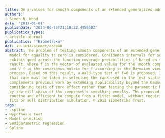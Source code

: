 ```yaml
---
title: On p-values for smooth components of an extended generalized additive model
authors:
- Simon N. Wood
date: '2013-01-01'
publishDate: '2024-06-05T21:10:22.445960Z'
publication_types:
- article-journal
publication: '*Biometrika*'
doi: 10.1093/biomet/ass048
abstract: The problem of testing smooth components of an extended generalized additive
  model for equality to zero is considered. Confidence intervals for such components
  exhibit good across-the-function coverage probabilities if based on the approximate
  result, where f is the vector of evaluated values for the smooth component of interest
  and V f is the covariance matrix for f according to the Bayesian view of the smoothing
  process. Based on this result, a Wald-type test of f=0 is proposed. It is shown
  that care must be taken in selecting the rank used in the test statistic. The method
  complements previous work by extending applicability beyond the Gaussian case, while
  considering tests of zero effect rather than testing the parametric hypothesis given
  by the null space of the component's smoothing penalty. The proposed p-values are
  routine and efficient to compute from a fitted model, without requiring extra model
  fits or null distribution simulation. © 2012 Biometrika Trust.
tags:
- -spline
- Hypothesis test
- Model selection
- Semiparametric regression
- Spline
---
```

